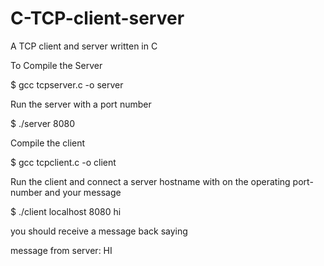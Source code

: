 C-TCP-client-server
===================

A TCP client and server written in C

To Compile the Server

  $ gcc tcpserver.c -o server

Run the server with a port number

  $ ./server 8080

Compile the client

  $ gcc tcpclient.c -o client
  
Run the client and connect a server hostname with on the operating port-number and your message

  $ ./client localhost 8080 hi
  
you should receive a message back saying 

  message from server: HI

